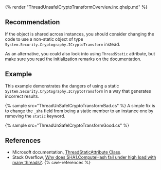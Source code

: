{% render "ThreadUnsafeICryptoTransformOverview.inc.qhelp.md" %}


## Recommendation
If the object is shared across instances, you should consider changing the code to use a non-static object of type `System.Security.Cryptography.ICryptoTransform` instead.

As an alternative, you could also look into using `ThreadStatic` attribute, but make sure you read the initialization remarks on the documentation.


## Example
This example demonstrates the dangers of using a static `System.Security.Cryptography.ICryptoTransform` in a way that generates incorrect results.

{% sample src="ThreadUnSafeICryptoTransformBad.cs" %}
A simple fix is to change the `_sha` field from being a static member to an instance one by removing the `static` keyword.

{% sample src="ThreadUnSafeICryptoTransformGood.cs" %}

## References
* Microsoft documentation, [ThreadStaticAttribute Class](https://docs.microsoft.com/en-us/dotnet/api/system.threadstaticattribute?view=netframework-4.7.2).
* Stack Overflow, [Why does SHA1.ComputeHash fail under high load with many threads?](https://stackoverflow.com/questions/26592596/why-does-sha1-computehash-fail-under-high-load-with-many-threads).
{% cwe-references %}

